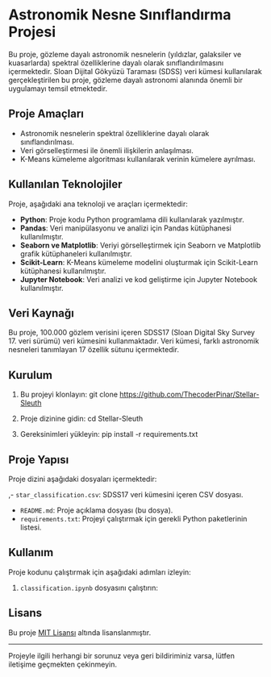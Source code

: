 ﻿# Astronomik Nesne Sınıflandırma Projesi


Bu proje, gözleme dayalı astronomik nesnelerin (yıldızlar, galaksiler ve kuasarlarda) spektral özelliklerine dayalı olarak sınıflandırılmasını içermektedir. Sloan Dijital Gökyüzü Taraması (SDSS) veri kümesi kullanılarak gerçekleştirilen bu proje, gözleme dayalı astronomi alanında önemli bir uygulamayı temsil etmektedir.

## Proje Amaçları

- Astronomik nesnelerin spektral özelliklerine dayalı olarak sınıflandırılması.
- Veri görselleştirmesi ile önemli ilişkilerin anlaşılması.
- K-Means kümeleme algoritması kullanılarak verinin kümelere ayrılması.

## Kullanılan Teknolojiler

Proje, aşağıdaki ana teknoloji ve araçları içermektedir:

- **Python**: Proje kodu Python programlama dili kullanılarak yazılmıştır.
- **Pandas**: Veri manipülasyonu ve analizi için Pandas kütüphanesi kullanılmıştır.
- **Seaborn ve Matplotlib**: Veriyi görselleştirmek için Seaborn ve Matplotlib grafik kütüphaneleri kullanılmıştır.
- **Scikit-Learn**: K-Means kümeleme modelini oluşturmak için Scikit-Learn kütüphanesi kullanılmıştır.
- **Jupyter Notebook**: Veri analizi ve kod geliştirme için Jupyter Notebook kullanılmıştır.

## Veri Kaynağı

Bu proje, 100.000 gözlem verisini içeren SDSS17 (Sloan Digital Sky Survey 17. veri sürümü) veri kümesini kullanmaktadır. Veri kümesi, farklı astronomik nesneleri tanımlayan 17 özellik sütunu içermektedir.

## Kurulum

1. Bu projeyi klonlayın:
git clone https://github.com/ThecoderPinar/Stellar-Sleuth


2. Proje dizinine gidin:
cd Stellar-Sleuth


3. Gereksinimleri yükleyin:
pip install -r requirements.txt



## Proje Yapısı

Proje dizini aşağıdaki dosyaları içermektedir:

,- `star_classification.csv`: SDSS17 veri kümesini içeren CSV dosyası.
- `README.md`: Proje açıklama dosyası (bu dosya).
- `requirements.txt`: Projeyi çalıştırmak için gerekli Python paketlerinin listesi.


## Kullanım

Proje kodunu çalıştırmak için aşağıdaki adımları izleyin:

1. `classification.ipynb` dosyasını çalıştırın:


## Lisans

Bu proje [MIT Lisansı](LICENSE) altında lisanslanmıştır.

---

Projeyle ilgili herhangi bir sorunuz veya geri bildiriminiz varsa, lütfen iletişime geçmekten çekinmeyin.
